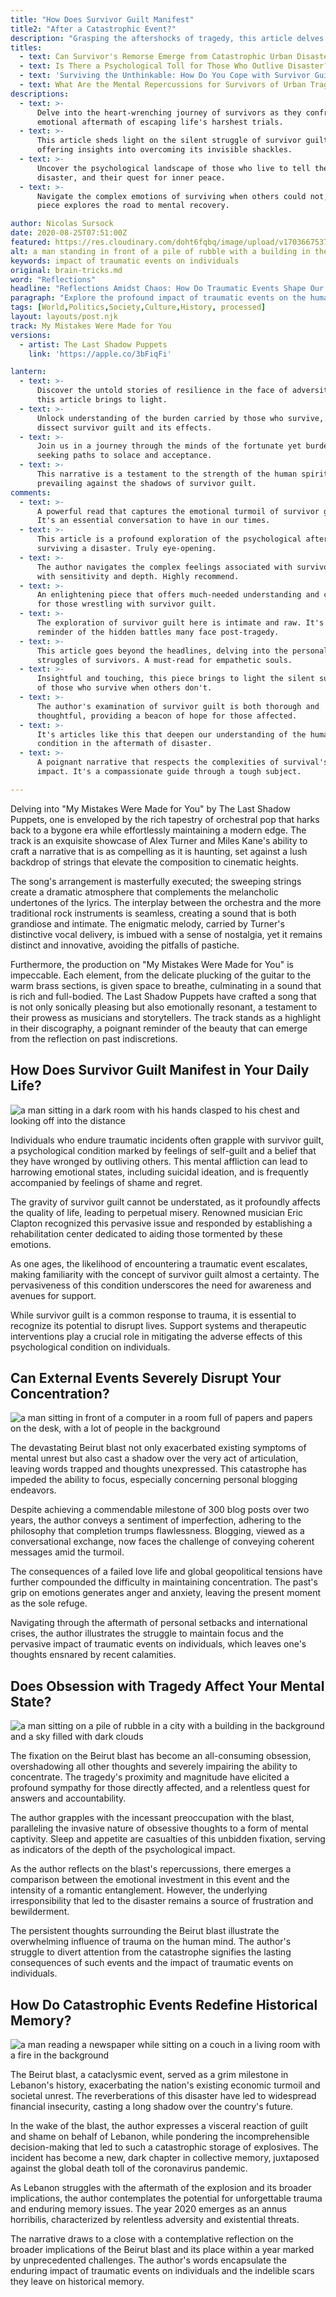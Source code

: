 ```yaml
---
title: "How Does Survivor Guilt Manifest"
title2: "After a Catastrophic Event?"
description: "Grasping the aftershocks of tragedy, this article delves into the psyche of those spared by fate, navigating through survivor guilt and its profound impact on mental health."
titles:
  - text: Can Survivor's Remorse Emerge from Catastrophic Urban Disasters?
  - text: Is There a Psychological Toll for Those Who Outlive Disaster?
  - text: 'Surviving the Unthinkable: How Do You Cope with Survivor Guilt?'
  - text: What Are the Mental Repercussions for Survivors of Urban Tragedy?
descriptions:
  - text: >-
      Delve into the heart-wrenching journey of survivors as they confront the
      emotional aftermath of escaping life's harshest trials.
  - text: >-
      This article sheds light on the silent struggle of survivor guilt,
      offering insights into overcoming its invisible shackles.
  - text: >-
      Uncover the psychological landscape of those who live to tell the tale of
      disaster, and their quest for inner peace.
  - text: >-
      Navigate the complex emotions of surviving when others could not, as this
      piece explores the road to mental recovery.

author: Nicolas Sursock
date: 2020-08-25T07:51:00Z
featured: https://res.cloudinary.com/doht6fqbq/image/upload/v1703667537/crackingdacode/esjqoedacpkra2izs8ay.png
alt: a man standing in front of a pile of rubble with a building in the background and a car in the foreground
keywords: impact of traumatic events on individuals
original: brain-tricks.md
word: "Reflections"
headline: "Reflections Amidst Chaos: How Do Traumatic Events Shape Our Lives?"
paragraph: "Explore the profound impact of traumatic events on the human psyche, as we delve into the intricacies of survivor guilt, the struggle with concentration, and the reverberations of the Beirut blast."
tags: [World,Politics,Society,Culture,History, processed]
layout: layouts/post.njk
track: My Mistakes Were Made for You
versions:
  - artist: The Last Shadow Puppets
    link: 'https://apple.co/3bFiqFi'

lantern:
  - text: >-
      Discover the untold stories of resilience in the face of adversity that
      this article brings to light.
  - text: >-
      Unlock understanding of the burden carried by those who survive, as we
      dissect survivor guilt and its effects.
  - text: >-
      Join us in a journey through the minds of the fortunate yet burdened,
      seeking paths to solace and acceptance.
  - text: >-
      This narrative is a testament to the strength of the human spirit,
      prevailing against the shadows of survivor guilt.
comments:
  - text: >-
      A powerful read that captures the emotional turmoil of survivor guilt.
      It's an essential conversation to have in our times.
  - text: >-
      This article is a profound exploration of the psychological aftermath of
      surviving a disaster. Truly eye-opening.
  - text: >-
      The author navigates the complex feelings associated with survivor guilt
      with sensitivity and depth. Highly recommend.
  - text: >-
      An enlightening piece that offers much-needed understanding and compassion
      for those wrestling with survivor guilt.
  - text: >-
      The exploration of survivor guilt here is intimate and raw. It's a stark
      reminder of the hidden battles many face post-tragedy.
  - text: >-
      This article goes beyond the headlines, delving into the personal
      struggles of survivors. A must-read for empathetic souls.
  - text: >-
      Insightful and touching, this piece brings to light the silent suffering
      of those who survive when others don't.
  - text: >-
      The author's examination of survivor guilt is both thorough and
      thoughtful, providing a beacon of hope for those affected.
  - text: >-
      It's articles like this that deepen our understanding of the human
      condition in the aftermath of disaster.
  - text: >-
      A poignant narrative that respects the complexities of survival's mental
      impact. It's a compassionate guide through a tough subject.

---
```

Delving into "My Mistakes Were Made for You" by The Last Shadow Puppets, one is enveloped by the rich tapestry of orchestral pop that harks back to a bygone era while effortlessly maintaining a modern edge. The track is an exquisite showcase of Alex Turner and Miles Kane's ability to craft a narrative that is as compelling as it is haunting, set against a lush backdrop of strings that elevate the composition to cinematic heights.

The song's arrangement is masterfully executed; the sweeping strings create a dramatic atmosphere that complements the melancholic undertones of the lyrics. The interplay between the orchestra and the more traditional rock instruments is seamless, creating a sound that is both grandiose and intimate. The enigmatic melody, carried by Turner's distinctive vocal delivery, is imbued with a sense of nostalgia, yet it remains distinct and innovative, avoiding the pitfalls of pastiche.

Furthermore, the production on "My Mistakes Were Made for You" is impeccable. Each element, from the delicate plucking of the guitar to the warm brass sections, is given space to breathe, culminating in a sound that is rich and full-bodied. The Last Shadow Puppets have crafted a song that is not only sonically pleasing but also emotionally resonant, a testament to their prowess as musicians and storytellers. The track stands as a highlight in their discography, a poignant reminder of the beauty that can emerge from the reflection on past indiscretions.

## How Does Survivor Guilt Manifest in Your Daily Life?

![a man sitting in a dark room with his hands clasped to his chest and looking off into the distance](https://res.cloudinary.com/doht6fqbq/image/upload/c_fill,w_480,h_320/f_webp/v1703667510/crackingdacode/i7k6adlatggdmjbouyw7.png)
<!-- 
prompt: A photorealistic image of an individual in deep contemplation, with a somber expression, sitting in a dimly lit room, symbolizing the heavy burden of survivor guilt.
keyword: survivor guilt psychological condition, impact of traumatic events on individuals
-->

Individuals who endure traumatic incidents often grapple with survivor guilt, a psychological condition marked by feelings of self-guilt and a belief that they have wronged by outliving others. This mental affliction can lead to harrowing emotional states, including suicidal ideation, and is frequently accompanied by feelings of shame and regret.

The gravity of survivor guilt cannot be understated, as it profoundly affects the quality of life, leading to perpetual misery. Renowned musician Eric Clapton recognized this pervasive issue and responded by establishing a rehabilitation center dedicated to aiding those tormented by these emotions.

As one ages, the likelihood of encountering a traumatic event escalates, making familiarity with the concept of survivor guilt almost a certainty. The pervasiveness of this condition underscores the need for awareness and avenues for support.

While survivor guilt is a common response to trauma, it is essential to recognize its potential to disrupt lives. Support systems and therapeutic interventions play a crucial role in mitigating the adverse effects of this psychological condition on individuals.

## Can External Events Severely Disrupt Your Concentration?

![a man sitting in front of a computer in a room full of papers and papers on the desk, with a lot of people in the background](https://res.cloudinary.com/doht6fqbq/image/upload/c_fill,w_480,h_320/f_webp/v1703667510/crackingdacode/tmocwjpxshjmmnks6kwf.png)
<!-- 
prompt: A photorealistic image of a writer with a furrowed brow, staring at a half-completed blog post on a computer screen, reflecting the struggle to concentrate amidst chaos.
keyword: disruption of concentration by external events, impact of traumatic events on individuals
-->

The devastating Beirut blast not only exacerbated existing symptoms of mental unrest but also cast a shadow over the very act of articulation, leaving words trapped and thoughts unexpressed. This catastrophe has impeded the ability to focus, especially concerning personal blogging endeavors.

Despite achieving a commendable milestone of 300 blog posts over two years, the author conveys a sentiment of imperfection, adhering to the philosophy that completion trumps flawlessness. Blogging, viewed as a conversational exchange, now faces the challenge of conveying coherent messages amid the turmoil.

The consequences of a failed love life and global geopolitical tensions have further compounded the difficulty in maintaining concentration. The past's grip on emotions generates anger and anxiety, leaving the present moment as the sole refuge.

Navigating through the aftermath of personal setbacks and international crises, the author illustrates the struggle to maintain focus and the pervasive impact of traumatic events on individuals, which leaves one's thoughts ensnared by recent calamities.

## Does Obsession with Tragedy Affect Your Mental State?

![a man sitting on a pile of rubble in a city with a building in the background and a sky filled with dark clouds](https://res.cloudinary.com/doht6fqbq/image/upload/c_fill,w_480,h_320/f_webp/v1703667512/crackingdacode/ghlhcnisqvvshapsztvk.png)
<!-- 
prompt: A photorealistic image of a person sitting alone amidst the ruins of a once-bustling city, emblematic of the mental preoccupation with a recent tragedy.
keyword: obsession with tragedy mental effects, impact of traumatic events on individuals
-->

The fixation on the Beirut blast has become an all-consuming obsession, overshadowing all other thoughts and severely impairing the ability to concentrate. The tragedy's proximity and magnitude have elicited a profound sympathy for those directly affected, and a relentless quest for answers and accountability.

The author grapples with the incessant preoccupation with the blast, paralleling the invasive nature of obsessive thoughts to a form of mental captivity. Sleep and appetite are casualties of this unbidden fixation, serving as indicators of the depth of the psychological impact.

As the author reflects on the blast's repercussions, there emerges a comparison between the emotional investment in this event and the intensity of a romantic entanglement. However, the underlying irresponsibility that led to the disaster remains a source of frustration and bewilderment.

The persistent thoughts surrounding the Beirut blast illustrate the overwhelming influence of trauma on the human mind. The author's struggle to divert attention from the catastrophe signifies the lasting consequences of such events and the impact of traumatic events on individuals.

## How Do Catastrophic Events Redefine Historical Memory?

![a man reading a newspaper while sitting on a couch in a living room with a fire in the background](https://res.cloudinary.com/doht6fqbq/image/upload/c_fill,w_480,h_320/f_webp/v1703667518/crackingdacode/i32bnllmeizfi2o1liw6.png)
<!-- 
prompt: A photorealistic image portraying a contemplative figure gazing at a newspaper headline about the Beirut blast, symbolizing the intersection of personal and historical trauma.
keyword: catastrophic events shaping historical memory, impact of traumatic events on individuals
-->

The Beirut blast, a cataclysmic event, served as a grim milestone in Lebanon's history, exacerbating the nation's existing economic turmoil and societal unrest. The reverberations of this disaster have led to widespread financial insecurity, casting a long shadow over the country's future.

In the wake of the blast, the author expresses a visceral reaction of guilt and shame on behalf of Lebanon, while pondering the incomprehensible decision-making that led to such a catastrophic storage of explosives. The incident has become a new, dark chapter in collective memory, juxtaposed against the global death toll of the coronavirus pandemic.

As Lebanon struggles with the aftermath of the explosion and its broader implications, the author contemplates the potential for unforgettable trauma and enduring memory issues. The year 2020 emerges as an annus horribilis, characterized by relentless adversity and existential threats.

The narrative draws to a close with a contemplative reflection on the broader implications of the Beirut blast and its place within a year marked by unprecedented challenges. The author's words encapsulate the enduring impact of traumatic events on individuals and the indelible scars they leave on historical memory.